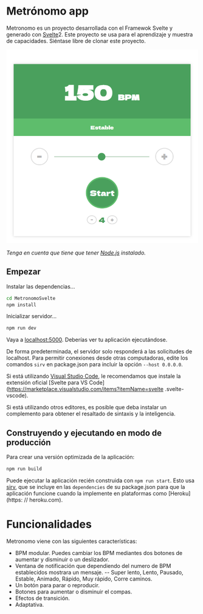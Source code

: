 # Metrónomo app

Metronomo es un proyecto desarrollada con el Framewok Svelte y generado con [Svelte](https://svelte.dev)2. Este proyecto se usa para el aprendizaje y muestra de capacidades. Siéntase libre de clonar este proyecto.

<img src="/public/img/Metronomo.png" alt="Metrónomo"/>

*Tenga en cuenta que tiene que tener [Node.js](https://nodejs.org) instalado.*


## Empezar

Instalar las dependencias...

```bash
cd MetronomoSvelte
npm install
```
Inicializar servidor...

```bash
npm run dev
```

Vaya a [localhost:5000](http://localhost:5000). Deberías ver tu aplicación ejecutándose.

De forma predeterminada, el servidor solo responderá a las solicitudes de localhost. Para permitir conexiones desde otras computadoras, edite los comandos `sirv` en package.json para incluir la opción `--host 0.0.0.0`.

Si está utilizando [Visual Studio Code](https://code.visualstudio.com/), le recomendamos que instale la extensión oficial [Svelte para VS Code] (https://marketplace.visualstudio.com/items?itemName=svelte .svelte-vscode). 

Si está utilizando otros editores, es posible que deba instalar un complemento para obtener el resaltado de sintaxis y la inteligencia.

## Construyendo y ejecutando en modo de producción

Para crear una versión optimizada de la aplicación:

```bash
npm run build
```

Puede ejecutar la aplicación recién construida con `npm run start`. Esto usa [sirv](https://github.com/lukeed/sirv), que se incluye en las `dependencies` de su package.json para que la aplicación funcione cuando la implemente en plataformas como [Heroku](https: // heroku.com).

# Funcionalidades

Metronomo viene con las siguientes características:

- BPM modular. Puedes cambiar los BPM mediantes dos botones de aumentar y disminuir o un deslizador.
- Ventana de notificación que dependiendo del numero de BPM establecidos mostrara un mensaje.
-- Super lento, Lento, Pausado, Estable, Animado, Rápido, Muy rápido, Corre caminos.
- Un botón para parar o reproducir.
- Botones para aumentar o disminuir el compas.
- Efectos de transición.
- Adaptativa.
